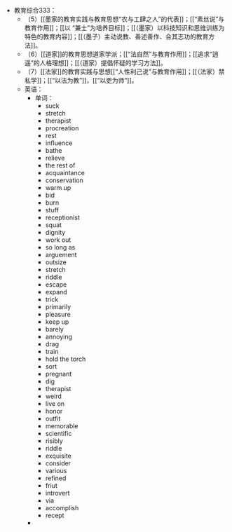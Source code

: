 - 教育综合333：
	- （5）[[墨家的教育实践与教育思想“农与工肆之人”的代表]]；[[“素丝说”与教育作用]]；[[以 “兼士”为培养目标]]；[[（墨家）以科技知识和思维训练为特色的教育内容]]；[[（墨子）主动说教、善述善作、合其志功的教育方法]]。
	- （6）[[道家]]的教育思想道家学派；[[“法自然”与教育作用]]；[[追求“逍遥”的人格理想]]；[[（道家）提倡怀疑的学习方法]]。
	- （7）[[法家]]的教育实践与思想[[“人性利己说”与教育作用]]；[[（法家）禁私学]]；[[“以法为教”]]，[[“以吏为师”]]。
	- 英语：
		- 单词：
			- suck
			- stretch
			- therapist
			- procreation
			- rest
			- influence
			- bathe
			- relieve
			- the rest of
			- acquaintance
			- conservation
			- warm up
			- bid
			- burn
			- stuff
			- receptionist
			- squat
			- dignity
			- work out
			- so long as
			- arguement
			- outsize
			- stretch
			- riddle
			- escape
			- expand
			- trick
			- primarily
			- pleasure
			- keep up
			- barely
			- annoying
			- drag
			- train
			- hold the torch
			- sort
			- pregnant
			- dig
			- therapist
			- weird
			- live on
			- honor
			- outfit
			- memorable
			- scientific
			- risibly
			- riddle
			- exquisite
			- consider
			- various
			- refined
			- friut
			- introvert
			- via
			- accomplish
			- recept
		-